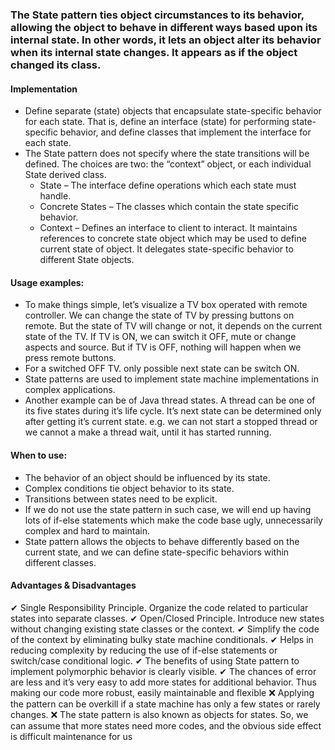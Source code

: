 ### The State pattern ties object circumstances to its behavior, allowing the object to behave in different ways based upon its internal state. In other words, it lets an object alter its behavior when its internal state changes. It appears as if the object changed its class.


#### Implementation
 * Define separate (state) objects that encapsulate state-specific behavior for each state. That is, define an interface (state) for performing state-specific behavior, and define classes that implement the interface for each state.
 * The State pattern does not specify where the state transitions will be defined. The choices are two: the “context” object, or each individual State derived class.
 	* State – The interface define operations which each state must handle.
 	* Concrete States – The classes which contain the state specific behavior.
 	* Context – Defines an interface to client to interact. It maintains references to concrete state object which may be used to define current state of object. It delegates state-specific behavior to different State objects.


#### Usage examples: 
 * To make things simple, let’s visualize a TV box operated with remote controller. We can change the state of TV by pressing buttons on remote. But the state of TV will change or not, it depends on the current state of the TV. If TV is ON, we can switch it OFF, mute or change aspects and source. But if TV is OFF, nothing will happen when we press remote buttons.
 * For a switched OFF TV. only possible next state can be switch ON.
 * State patterns are used to implement state machine implementations in complex applications.
 * Another example can be of Java thread states. A thread can be one of its five states during it’s life cycle. It’s next state can be determined only after getting it’s current state. e.g. we can not start a stopped thread or we cannot a make a thread wait, until it has started running.


#### When to use:
 * The behavior of an object should be influenced by its state.
 * Complex conditions tie object behavior to its state.
 * Transitions between states need to be explicit.
 * If we do not use the state pattern in such case, we will end up having lots of if-else statements which make the code base ugly, unnecessarily complex and hard to maintain. 
 * State pattern allows the objects to behave differently based on the current state, and we can define state-specific behaviors within different classes.


#### Advantages & Disadvantages
 ✔ Single Responsibility Principle. Organize the code related to particular states into separate classes.
 ✔ Open/Closed Principle. Introduce new states without changing existing state classes or the context.
 ✔ Simplify the code of the context by eliminating bulky state machine conditionals.
 ✔ Helps in reducing complexity by reducing the use of if-else statements or switch/case conditional logic.
 ✔ The benefits of using State pattern to implement polymorphic behavior is clearly visible.
 ✔ The chances of error are less and it’s very easy to add more states for additional behavior. Thus making our code more robust, easily maintainable and flexible
 ❌ Applying the pattern can be overkill if a state machine has only a few states or rarely changes.
 ❌ The state pattern is also known as objects for states. So, we can assume that more states need more codes, and the obvious side effect is difficult maintenance for us